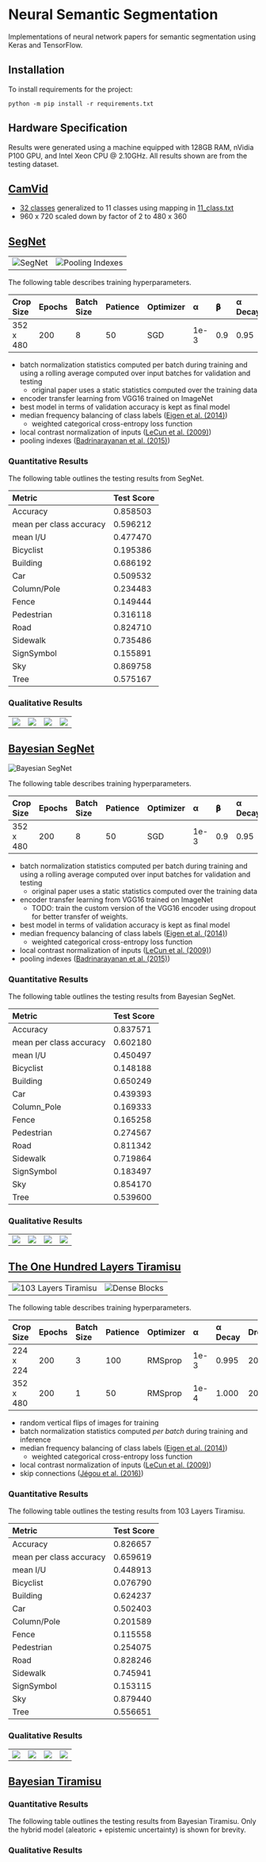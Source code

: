 # Neural Semantic Segmentation

Implementations of neural network papers for semantic segmentation using Keras
and TensorFlow.

## Installation

To install requirements for the project:

```shell
python -m pip install -r requirements.txt
```

## Hardware Specification

Results were generated using a machine equipped with  128GB RAM, nVidia P100
GPU, and Intel Xeon CPU @ 2.10GHz. All results shown are from the testing
dataset.

## [CamVid][]

-   [32 classes][CamVid-classes] generalized to 11 classes using mapping in
    [11_class.txt](11_class.txt)
-   960 x 720 scaled down by factor of 2 to 480 x 360

[CamVid]: http://mi.eng.cam.ac.uk/research/projects/VideoRec/CamVid/
[CamVid-classes]: http://mi.eng.cam.ac.uk/research/projects/VideoRec/CamVid/#ClassLabels

## [SegNet][Badrinarayanan et al. (2015)]

<table>
  <tr>
    <td>
      <img alt="SegNet" src="https://user-images.githubusercontent.com/2184469/45845186-1118b080-bcea-11e8-967f-d1d0b9d93bb8.png" />
    </td>
    <td>
      <img alt="Pooling Indexes" src="https://user-images.githubusercontent.com/2184469/45845185-1118b080-bcea-11e8-8fb3-82ebb3f15ea6.png" />
    </td>
  </tr>
</table>

The following table describes training hyperparameters.

| Crop Size | Epochs | Batch Size | Patience | Optimizer | α    | 𝛃    | α Decay |
|:----------|:-------|:-----------|:---------|:----------|:-----|:-----|:--------|
| 352 x 480 | 200    | 8          | 50       | SGD       | 1e-3 | 0.9  | 0.95    |

-   batch normalization statistics computed per batch during training and
    using a rolling average computed over input batches for validation and
    testing
    -   original paper uses a static statistics computed over the training data
-   encoder transfer learning from VGG16 trained on ImageNet
-   best model in terms of validation accuracy is kept as final model
-   median frequency balancing of class labels ([Eigen et al. (2014)][])
    -   weighted categorical cross-entropy loss function
-   local contrast normalization of inputs ([LeCun et al. (2009)][])
-   pooling indexes ([Badrinarayanan et al. (2015)][])

### Quantitative Results

The following table outlines the testing results from SegNet.

| Metric                  | Test Score |
|:------------------------|:-----------|
| Accuracy                | 0.858503
| mean per class accuracy | 0.596212
| mean I/U                | 0.477470
| Bicyclist               | 0.195386
| Building                | 0.686192
| Car                     | 0.509532
| Column/Pole             | 0.234483
| Fence                   | 0.149444
| Pedestrian              | 0.316118
| Road                    | 0.824710
| Sidewalk                | 0.735486
| SignSymbol              | 0.155891
| Sky                     | 0.869758
| Tree                    | 0.575167

### Qualitative Results

<table>
  <tr>
    <td>
      <img src="https://user-images.githubusercontent.com/2184469/46000452-3ac93300-c06e-11e8-93b3-b8321abdf8a7.png" />
    </td>
    <td>
      <img src="https://user-images.githubusercontent.com/2184469/46000453-3ac93300-c06e-11e8-8d52-13d9bec343e7.png" />
    </td>
    <td>
      <img src="https://user-images.githubusercontent.com/2184469/46000454-3ac93300-c06e-11e8-8141-6d81ca0d1dcb.png" />
    </td>
    <td>
      <img src="https://user-images.githubusercontent.com/2184469/46000455-3ac93300-c06e-11e8-85e0-d43f488e0de4.png" />
    </td>
  </tr>
</table>



## [Bayesian SegNet][Kendall et al. (2015)]

![Bayesian SegNet](https://user-images.githubusercontent.com/2184469/45915765-7bcc0800-be20-11e8-87cf-4d778b1b3837.png)

The following table describes training hyperparameters.

| Crop Size | Epochs | Batch Size | Patience | Optimizer | α    | 𝛃    | α Decay | Dropout | Samples |
|:----------|:-------|:-----------|:---------|:----------|:-----|:-----|:--------|:--------|:--------|
| 352 x 480 | 200    | 8          | 50       | SGD       | 1e-3 | 0.9  | 0.95    | 50%     | 40      |

-   batch normalization statistics computed per batch during training and
    using a rolling average computed over input batches for validation and
    testing
    -   original paper uses a static statistics computed over the training data
-   encoder transfer learning from VGG16 trained on ImageNet
    -   TODO: train the custom version of the VGG16 encoder using dropout for
        better transfer of weights.
-   best model in terms of validation accuracy is kept as final model
-   median frequency balancing of class labels ([Eigen et al. (2014)][])
    -   weighted categorical cross-entropy loss function
-   local contrast normalization of inputs ([LeCun et al. (2009)][])
-   pooling indexes ([Badrinarayanan et al. (2015)][])

### Quantitative Results

The following table outlines the testing results from Bayesian SegNet.

| Metric                  | Test Score |
|:------------------------|:-----------|
| Accuracy                | 0.837571
| mean per class accuracy | 0.602180
| mean I/U                | 0.450497
| Bicyclist               | 0.148188
| Building                | 0.650249
| Car                     | 0.439393
| Column_Pole             | 0.169333
| Fence                   | 0.165258
| Pedestrian              | 0.274567
| Road                    | 0.811342
| Sidewalk                | 0.719864
| SignSymbol              | 0.183497
| Sky                     | 0.854170
| Tree                    | 0.539600

### Qualitative Results

<table>
  <tr>
    <td>
      <img src="https://user-images.githubusercontent.com/2184469/46114992-bb954580-c1ba-11e8-8786-4edfd1284d08.png" />
    </td>
    <td>
      <img src="https://user-images.githubusercontent.com/2184469/46114994-bb954580-c1ba-11e8-805b-5d94b45a615a.png" />
    </td>
    <td>
      <img src="https://user-images.githubusercontent.com/2184469/46114995-bc2ddc00-c1ba-11e8-9621-127b5b6a7122.png" />
    </td>
    <td>
      <img src="https://user-images.githubusercontent.com/2184469/46114996-bc2ddc00-c1ba-11e8-8e74-ee741247102b.png" />
    </td>
  </tr>
</table>



## [The One Hundred Layers Tiramisu][Jégou et al. (2016)]

<table>
  <tr>
    <td>
        <img alt="103 Layers Tiramisu" src="https://user-images.githubusercontent.com/2184469/45852685-a88bfc80-bd06-11e8-9ea1-9044144b1442.png">
    </td>
    <td>
        <img alt="Dense Blocks" src="https://user-images.githubusercontent.com/2184469/45852691-aa55c000-bd06-11e8-865b-b852485b40af.png">
    </td>
  </tr>
</table>

The following table describes training hyperparameters.

| Crop Size | Epochs | Batch Size | Patience | Optimizer | α    | α Decay | Dropout |
|:----------|:-------|:-----------|:---------|:----------|:-----|:--------|:--------|
| 224 x 224 | 200    | 3          | 100      | RMSprop   | 1e-3 | 0.995   | 20%     |
| 352 x 480 | 200    | 1          | 50       | RMSprop   | 1e-4 | 1.000   | 20%     |

-   random vertical flips of images for training
-   batch normalization statistics computed _per batch_ during training and
    inference
-   median frequency balancing of class labels ([Eigen et al. (2014)][])
    -   weighted categorical cross-entropy loss function
-   local contrast normalization of inputs ([LeCun et al. (2009)][])
-   skip connections ([Jégou et al. (2016)][])

### Quantitative Results

The following table outlines the testing results from 103 Layers Tiramisu.

| Metric                  | Test Score |
|:------------------------|:-----------|
| Accuracy                | 0.826657
| mean per class accuracy | 0.659619
| mean I/U                | 0.448913
| Bicyclist               | 0.076790
| Building                | 0.624237
| Car                     | 0.502403
| Column/Pole             | 0.201589
| Fence                   | 0.115558
| Pedestrian              | 0.254075
| Road                    | 0.828246
| Sidewalk                | 0.745941
| SignSymbol              | 0.153115
| Sky                     | 0.879440
| Tree                    | 0.556651

### Qualitative Results

<table>
  <tr>
    <td>
      <img src="https://user-images.githubusercontent.com/2184469/46000488-52082080-c06e-11e8-9787-d35d1dec990a.png" />
    </td>
    <td>
      <img src="https://user-images.githubusercontent.com/2184469/46000489-52a0b700-c06e-11e8-8d5b-2f33aa1995a6.png" />
    </td>
    <td>
      <img src="https://user-images.githubusercontent.com/2184469/46000490-52a0b700-c06e-11e8-89dc-45e93cd6cbcf.png" />
    </td>
    <td>
      <img src="https://user-images.githubusercontent.com/2184469/46000492-52a0b700-c06e-11e8-937e-95d4cb53b3ff.png" />
    </td>
  </tr>
</table>



## [Bayesian Tiramisu][Kendall et al. (2017)]

### Quantitative Results

The following table outlines the testing results from Bayesian Tiramisu. Only
the hybrid model (aleatoric + epistemic uncertainty) is shown for brevity.

### Qualitative Results


<!-- References -->

[LeCun et al. (2009)]: http://yann.lecun.com/exdb/publis/pdf/jarrett-iccv-09.pdf
[Eigen et al. (2014)]: https://arxiv.org/abs/1411.4734
[Badrinarayanan et al. (2015)]: https://arxiv.org/pdf/1511.00561.pdf
[Kendall et al. (2015)]: https://arxiv.org/abs/1511.02680
[Jégou et al. (2016)]: https://arxiv.org/abs/1611.09326
[Kendall et al. (2017)]: http://papers.nips.cc/paper/7141-what-uncertainties-do-we-need-in-bayesian-deep-learning-for-computer-vision
